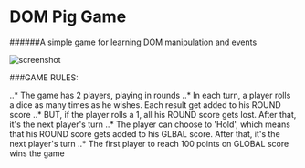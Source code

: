 # DOM Pig Game
######A simple game for learning DOM manipulation and events

![screenshot](https://user-images.githubusercontent.com/52567746/81311882-9c48e480-908e-11ea-81b7-c0f505b1c84d.jpg)

###GAME RULES:

..* The game has 2 players, playing in rounds
..* In each turn, a player rolls a dice as many times as he wishes. Each result get added to his ROUND score
..* BUT, if the player rolls a 1, all his ROUND score gets lost. After that, it's the next player's turn
..* The player can choose to 'Hold', which means that his ROUND score gets added to his GLBAL score. After that, it's the next player's turn
..* The first player to reach 100 points on GLOBAL score wins the game
